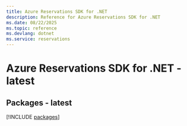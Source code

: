 ```yaml
---
title: Azure Reservations SDK for .NET
description: Reference for Azure Reservations SDK for .NET
ms.date: 08/22/2025
ms.topic: reference
ms.devlang: dotnet
ms.service: reservations
---
```

# Azure Reservations SDK for .NET - latest
## Packages - latest
[!INCLUDE [packages](reservations-index.md)]